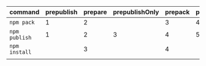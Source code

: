 |command|prepublish|prepare|prepublishOnly|prepack|postpack|preinstall|postinstall|
|---|---|---|---|---|---|---|---|
|`npm pack`|1|2||3|4|||
|`npm publish`|1|2|3|4|5|||
|`npm install`||3||4||1|2|
|||||||||
